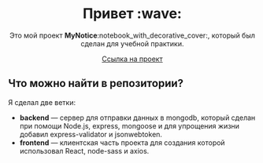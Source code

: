<h1 style="text-align: center;">Привет :wave:</h1>
<p style="text-align: center;">
	Это мой проект <b>MyNotice</b>:notebook_with_decorative_cover:, который был сделан для учебной практики.
</p>
<p style="text-align: center;"><a href="" target="_blank">Ссылка на проект</a></p>

## Что можно найти в репозитории?

Я сделал две ветки:

- **backend** — сервер для отправки данных в mongodb, который сделан при помощи Node.js, express, mongoose и для упрощения жизни добавил express-validator и jsonwebtoken.
- **frontend** — клиентская часть проекта для создания которой использовал React, node-sass и axios.
